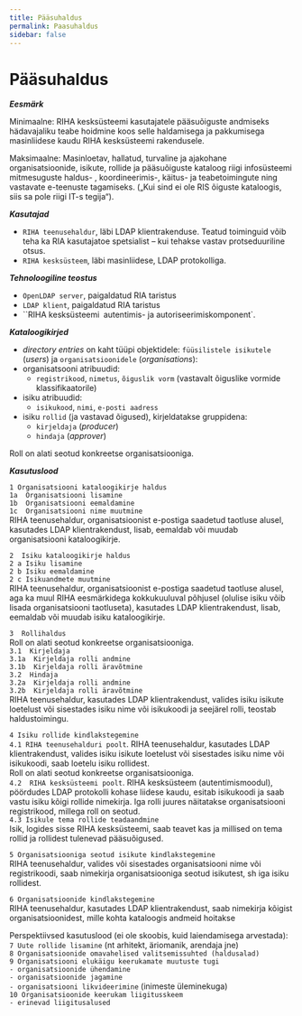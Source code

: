 ```yaml
---
title: Pääsuhaldus
permalink: Paasuhaldus
sidebar: false
---
```


# Pääsuhaldus

***Eesmärk***

<span class='u'>Minimaalne:</span> RIHA kesksüsteemi kasutajatele pääsuõiguste andmiseks hädavajaliku teabe hoidmine koos selle haldamisega ja pakkumisega masinliidese kaudu RIHA kesksüsteemi rakendusele.

<span class='u'>Maksimaalne:</span> Masinloetav, hallatud, turvaline ja ajakohane organisatsioonide, isikute, rollide ja pääsuõiguste kataloog riigi infosüsteemi mitmesuguste haldus- , koordineerimis-, käitus- ja teabetoimingute ning vastavate e-teenuste tagamiseks. („Kui sind ei ole RIS õiguste kataloogis, siis sa pole riigi IT-s tegija“).

***Kasutajad***

- `RIHA teenusehaldur`, läbi LDAP klientrakenduse. Teatud toiminguid võib teha ka RIA kasutajatoe spetsialist –  kui tehakse vastav protseduuriline otsus.
- `RIHA kesksüsteem`, läbi masinliidese, LDAP protokolliga.

***Tehnoloogiline teostus***

- `OpenLDAP server`, paigaldatud RIA taristus
- `LDAP klient`, paigaldatud RIA taristus
- ``RIHA kesksüsteemi` `autentimis- ja autoriseerimiskomponent`.

***Kataloogikirjed***

- _directory entries_ on kaht tüüpi objektidele: `füüsilistele isikutele` (_users_) ja `organisatsioonidele` (_organisations_):
- organisatsooni atribuudid:
  - `registrikood`, `nimetus`, `õiguslik vorm` (vastavalt õiguslike vormide klassifikaatorile)
- isiku atribuudid:
  - `isikukood`, `nimi`, `e-posti aadress`
- isiku `rollid` (ja vastavad õigused), kirjeldatakse gruppidena:
  - `kirjeldaja` (_producer_)
  - `hindaja` (_approver_)

Roll on alati seotud konkreetse organisatsiooniga.

***Kasutuslood***

`1 Organisatsiooni kataloogikirje haldus`<br>
`1a  Organisatsiooni lisamine`<br>
`1b  Organisatsiooni eemaldamine`<br>
`1c  Organisatsiooni nime muutmine`<br>
RIHA teenusehaldur, organisatsioonist e-postiga saadetud taotluse alusel, kasutades LDAP klientrakendust, lisab, eemaldab või muudab organisatsiooni kataloogikirje.

`2  Isiku kataloogikirje haldus`<br>
`2 a Isiku lisamine`<br>
`2 b Isiku eemaldamine`<br>
`2 c Isikuandmete muutmine`<br>
RIHA teenusehaldur, organisatsioonist e-postiga saadetud taotluse alusel, aga ka muul RIHA eesmärkidega kokkukuuluval põhjusel (olulise isiku võib lisada organisatsiooni taotluseta), kasutades LDAP klientrakendust, lisab, eemaldab või muudab isiku kataloogikirje.

`3  Rollihaldus`<br>
Roll on alati seotud konkreetse organisatsiooniga.<br>
`3.1  Kirjeldaja`<br>
`3.1a  Kirjeldaja rolli andmine`<br> 
`3.1b  Kirjeldaja rolli äravõtmine`<br>
`3.2  Hindaja`<br>
`3.2a  Kirjeldaja rolli andmine`<br> 
`3.2b  Kirjeldaja rolli äravõtmine`<br>
RIHA teenusehaldur, kasutades LDAP klientrakendust, valides isiku isikute loetelust või sisestades isiku nime või isikukoodi ja seejärel rolli, teostab haldustoimingu.

`4 Isiku rollide kindlakstegemine`<br>
`4.1 RIHA teenusehalduri poolt`. RIHA teenusehaldur, kasutades LDAP klientrakendust, valides isiku isikute loetelust või sisestades isiku nime või isikukoodi, saab loetelu isiku rollidest.<br>
Roll on alati seotud konkreetse organisatsiooniga.<br>
`4.2  RIHA kesksüsteemi poolt`. RIHA kesksüsteem (autentimismoodul), pöördudes LDAP protokolli kohase liidese kaudu, esitab isikukoodi ja saab vastu isiku kõigi rollide nimekirja. Iga rolli juures näitatakse organisatsiooni registrikood, millega roll on seotud.<br>
`4.3 Isikule tema rollide teadaandmine`<br>
Isik, logides sisse RIHA kesksüsteemi, saab teavet kas ja millised on tema rollid ja rollidest tulenevad pääsuõigused.

`5 Organisatsiooniga seotud isikute kindlakstegemine`<br>
RIHA teenusehaldur, valides või sisestades organisatsiooni nime või registrikoodi, saab nimekirja organisatsiooniga seotud isikutest, sh iga isiku rollidest.

`6 Organisatsioonide kindlakstegemine`<br>
RIHA teenusehaldur, kasutades LDAP klientrakendust, saab nimekirja kõigist organisatsioonidest, mille kohta kataloogis andmeid hoitakse

Perspektiivsed kasutuslood (ei ole skoobis, kuid laiendamisega arvestada):<br>
`7 Uute rollide lisamine` (nt arhitekt, äriomanik, arendaja jne)<br>
`8 Organisatsioonide omavahelised valitsemissuhted (haldusalad)`<br>
`9 Organisatsiooni elukäigu keerukamate muutuste tugi`<br>
`- organisatsioonide ühendamine`<br>
`- organisatsioonide jagamine`<br>
`- organisatsiooni likvideerimine` (inimeste üleminekuga)<br>
`10 Organisatsioonide keerukam liigitusskeem`<br>
`- erinevad liigitusalused`<br>

